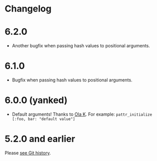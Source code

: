 # Changelog

# 6.2.0

* Another bugfix when passing hash values to positional arguments.

# 6.1.0

* Bugfix when passing hash values to positional arguments.

# 6.0.0 (yanked)

* Default arguments! Thanks to [Ola K](https://github.com/lesin). For example: `pattr_initialize [:foo, bar: "default value"]`

# 5.2.0 and earlier

Please [see Git history](https://github.com/barsoom/attr_extras/releases).
